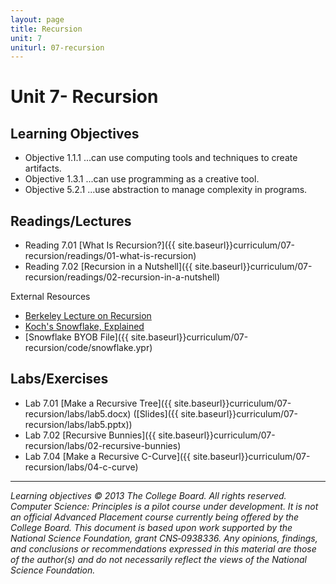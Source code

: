```yaml
---
layout: page
title: Recursion
unit: 7
uniturl: 07-recursion
---
```



Unit 7- Recursion
========================================


Learning Objectives
-------------------
 * Objective 1.1.1 ...can use computing tools and techniques to create artifacts.
 * Objective 1.3.1 ...can use programming as a creative tool.
 * Objective 5.2.1 ...use abstraction to manage complexity in programs.

Readings/Lectures
-----------------
 * Reading 7.01 [What Is Recursion?]({{ site.baseurl}}curriculum/07-recursion/readings/01-what-is-recursion)
 * Reading 7.02 [Recursion in a Nutshell]({{ site.baseurl}}curriculum/07-recursion/readings/02-recursion-in-a-nutshell)

External Resources

 * [Berkeley Lecture on Recursion](https://coursesharing.org/courses/6/lectures/17)
 * [Koch's Snowflake, Explained](http://math.rice.edu/~lanius/frac/koch.html)
 * [Snowflake BYOB File]({{ site.baseurl}}curriculum/07-recursion/code/snowflake.ypr)


Labs/Exercises
--------------
 * Lab 7.01 [Make a Recursive Tree]({{ site.baseurl}}curriculum/07-recursion/labs/lab5.docx) ([Slides]({{ site.baseurl}}curriculum/07-recursion/labs/lab5.pptx))
 * Lab 7.02 [Recursive Bunnies]({{ site.baseurl}}curriculum/07-recursion/labs/02-recursive-bunnies)
 * Lab 7.04 [Make a Recursive C-Curve]({{ site.baseurl}}curriculum/07-recursion/labs/04-c-curve)
---
*Learning objectives © 2013 The College Board. All rights reserved. Computer Science: Principles is a pilot course under development. It is not an official Advanced Placement course currently being offered by the College Board. This document is based upon work supported by the National Science Foundation, grant CNS‐0938336. Any opinions, findings, and conclusions or recommendations expressed in this material are those of the author(s) and do not necessarily reflect the views of the National Science Foundation.*
